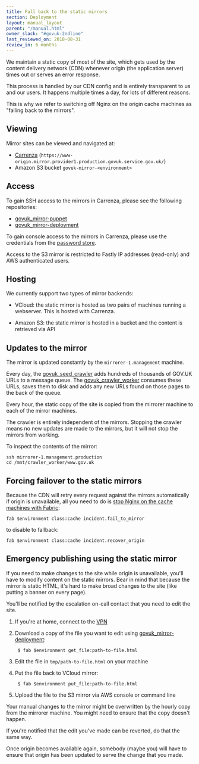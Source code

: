 ```yaml
---
title: Fall back to the static mirrors
section: Deployment
layout: manual_layout
parent: "/manual.html"
owner_slack: "#govuk-2ndline"
last_reviewed_on: 2018-08-31
review_in: 6 months
---
```


We maintain a static copy of most of the site, which gets used by the content delivery
network (CDN) whenever origin (the application server) times out or serves an error
response.

This process is handled by our CDN config and is entirely transparent to us and
our users. It happens multiple times a day, for lots of different reasons.

This is why we refer to switching off Nginx on the origin cache machines as
"falling back to the mirrors".

## Viewing

Mirror sites can be viewed and navigated at:

- [Carrenza](https://www-origin.mirror.provider1.production.govuk.service.gov.uk/) (`https://www-origin.mirror.provider1.production.govuk.service.gov.uk/`)
- Amazon S3 bucket `govuk-mirror-<environment>`

## Access

To gain SSH access to the mirrors in Carrenza, please see the following repositories:

 - [govuk_mirror-puppet][]
 - [govuk_mirror-deployment][]

To gain console access to the mirrors in Carrenza, please use the credentials from the [password store](https://github.com/alphagov/govuk-secrets/tree/master/pass).

Access to the S3 mirror is restricted to Fastly IP addresses (read-only) and AWS authenticated users.

## Hosting

We currently support two types of mirror backends:

- VCloud: the static mirror is hosted as two pairs of machines running a webserver. This is
hosted with Carrenza.

- Amazon S3: the static mirror is hosted in a bucket and the content is retrieved via API

## Updates to the mirror

The mirror is updated constantly by the `mirrorer-1.management` machine.

Every day, the [govuk_seed_crawler][] adds hundreds of thousands of GOV.UK
URLs to a message queue. The [govuk_crawler_worker][] consumes these URLs, saves them to
disk and adds any new URLs found on those pages to the back of the queue.

Every hour, the static copy of the site is copied from the mirrorer machine to each
of the mirror machines.

The crawler is entirely independent of the mirrors. Stopping the crawler means
no new updates are made to the mirrors, but it will not stop the mirrors from working.

To inspect the contents of the mirror:

```
ssh mirrorer-1.management.production
cd /mnt/crawler_worker/www.gov.uk
```

## Forcing failover to the static mirrors

Because the CDN will retry every request against the mirrors automatically if origin
is unavailable, all you need to do is [stop Nginx on the cache machines with Fabric][fab-fail]:

```
fab $environment class:cache incident.fail_to_mirror
```

to disable to fallback:

```
fab $environment class:cache incident.recover_origin
```

[fab-fail]: https://github.com/alphagov/fabric-scripts/blob/master/incident.py

## Emergency publishing using the static mirror

If you need to make changes to the site while origin is unavailable, you'll have to
modify content on the static mirrors. Bear in mind that because the mirror is static
HTML, it's hard to make broad changes to the site (like putting a banner on every page).

You'll be notified by the escalation on-call contact that you need to edit the site.

1. If you're at home, connect to the [VPN][gds-vpn]
2. Download a copy of the file you want to edit using [govuk_mirror-deployment][]:

        $ fab $environment get_file:path-to-file.html

3. Edit the file in `tmp/path-to-file.html` on your machine
4. Put the file back to VCloud mirror:

        $ fab $environment put_file:path-to-file.html

5. Upload the file to the S3 mirror via AWS console or command line

Your manual changes to the mirror might be overwritten by the hourly copy from the
mirrorer machine. You might need to ensure that the copy doesn't happen.

If you're notified that the edit you've made can be reverted, do that the same way.

Once origin becomes available again, somebody (maybe you) will have to ensure that
origin has been updated to serve the change that you made.

[govuk_crawler_worker]: https://github.com/alphagov/govuk_crawler_worker
[govuk_seed_crawler]: https://github.com/alphagov/govuk_seed_crawler
[govuk_mirror-puppet]: https://github.com/alphagov/govuk_mirror-puppet
[govuk_mirror-deployment]: https://github.com/alphagov/govuk_mirror-deployment
[gds-vpn]: https://sites.google.com/a/digital.cabinet-office.gov.uk/gds/working-at-the-white-chapel-building/how-to/how-to/connect-to-the-aviation-house-vpn

